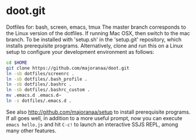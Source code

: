 doot.git
============
Dotfiles for: bash, screen, emacs, tmux
The master branch corresponds to the Linux version of the dotfiles. If running
Mac OSX, then switch to the mac branch. To be installed with 'setup.sh' in the
'setup.git' repository, which installs prerequisite programs. Alternatively,
clone and run this on a Linux setup to configure your development environment
as follows:

```sh
cd $HOME
git clone https://github.com/majoranaa/doot.git
ln -sb dotfiles/screenrc .
ln -sb dotfiles/.bash_profile .
ln -sb dotfiles/.bashrc .
ln -sb dotfiles/.bashrc_custom .
mv .emacs.d .emacs.d~
ln -s dotfiles/.emacs.d .
```

See also http://github.com/majoranaa/setup to install prerequisite programs. If
all goes well, in addition to a more useful prompt, now you can execute
`emacs hello.js` and hit `C-c!` to launch an interactive SSJS REPL, among many
other features.
